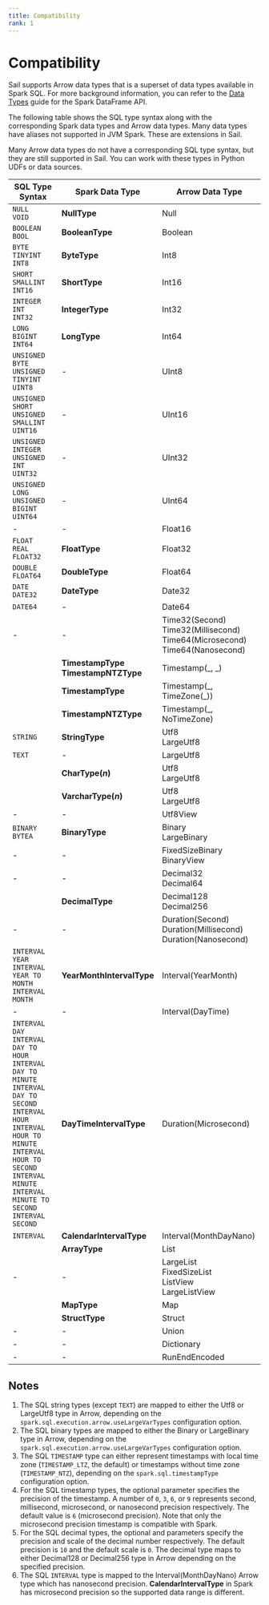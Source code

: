 ```yaml
---
title: Compatibility
rank: 1
---
```


# Compatibility

Sail supports Arrow data types that is a superset of data types available in Spark SQL.
For more background information, you can refer to the [Data Types](/guide/dataframe/data-types/) guide for the Spark DataFrame API.

The following table shows the SQL type syntax along with the corresponding Spark data types and Arrow data types.
Many data types have aliases not supported in JVM Spark. These are extensions in Sail.

Many Arrow data types do not have a corresponding SQL type syntax,
but they are still supported in Sail. You can work with these types in Python UDFs or data sources.

<table tabindex="0">
  <thead>
    <tr>
      <th>SQL Type Syntax</th>
      <th>Spark Data Type</th>
      <th>Arrow Data Type</th>
    </tr>
  </thead>
  <tbody>
    <tr>
      <td><code>NULL</code><br /><code>VOID</code></td>
      <td><strong>NullType</strong></td>
      <td>Null</td>
    </tr>
    <tr>
      <td><code>BOOLEAN</code><br /><code>BOOL</code></td>
      <td><strong>BooleanType</strong></td>
      <td>Boolean</td>
    </tr>
    <tr>
      <td>
        <code>BYTE</code><br /><code>TINYINT</code><br /><code>INT8</code>
      </td>
      <td><strong>ByteType</strong></td>
      <td>Int8</td>
    </tr>
    <tr>
      <td>
        <code>SHORT</code><br /><code>SMALLINT</code><br /><code>INT16</code>
      </td>
      <td><strong>ShortType</strong></td>
      <td>Int16</td>
    </tr>
    <tr>
      <td>
        <code>INTEGER</code><br /><code>INT</code><br /><code>INT32</code>
      </td>
      <td><strong>IntegerType</strong></td>
      <td>Int32</td>
    </tr>
    <tr>
      <td>
        <code>LONG</code><br /><code>BIGINT</code><br /><code>INT64</code>
      </td>
      <td><strong>LongType</strong></td>
      <td>Int64</td>
    </tr>
    <tr>
      <td>
        <code>UNSIGNED BYTE</code><br /><code>UNSIGNED TINYINT</code
        ><br /><code>UINT8</code>
      </td>
      <td>-</td>
      <td>UInt8</td>
    </tr>
    <tr>
      <td>
        <code>UNSIGNED SHORT</code><br /><code>UNSIGNED SMALLINT</code
        ><br /><code>UINT16</code>
      </td>
      <td>-</td>
      <td>UInt16</td>
    </tr>
    <tr>
      <td>
        <code>UNSIGNED INTEGER</code><br /><code>UNSIGNED INT</code
        ><br /><code>UINT32</code>
      </td>
      <td>-</td>
      <td>UInt32</td>
    </tr>
    <tr>
      <td>
        <code>UNSIGNED LONG</code><br /><code>UNSIGNED BIGINT</code
        ><br /><code>UINT64</code>
      </td>
      <td>-</td>
      <td>UInt64</td>
    </tr>
    <tr>
      <td>-</td>
      <td>-</td>
      <td>Float16</td>
    </tr>
    <tr>
      <td>
        <code>FLOAT</code><br /><code>REAL</code><br /><code>FLOAT32</code>
      </td>
      <td><strong>FloatType</strong></td>
      <td>Float32</td>
    </tr>
    <tr>
      <td><code>DOUBLE</code><br /><code>FLOAT64</code></td>
      <td><strong>DoubleType</strong></td>
      <td>Float64</td>
    </tr>
    <tr>
      <td><code>DATE</code><br /><code>DATE32</code></td>
      <td><strong>DateType</strong></td>
      <td>Date32</td>
    </tr>
    <tr>
      <td><code>DATE64</code></td>
      <td>-</td>
      <td>Date64</td>
    </tr>
    <tr>
      <td>-</td>
      <td>-</td>
      <td>
        Time32(Second)<br />Time32(Millisecond)<br />Time64(Microsecond)<br />Time64(Nanosecond)
      </td>
    </tr>
    <tr>
      <td>
        <code><SyntaxText raw="'TIMESTAMP'['('<p>')']" /></code>
      </td>
      <td>
        <strong>TimestampType</strong><br /><strong>TimestampNTZType</strong>
      </td>
      <td>Timestamp(_, _)</td>
    </tr>
    <tr>
      <td>
        <code><SyntaxText raw="'TIMESTAMP_LTZ'['('<p>')']" /></code><br />
        <code
          ><SyntaxText
            raw="'TIMESTAMP'['('<p>')']' WITH '['LOCAL ']'TIME ZONE'"
        /></code>
      </td>
      <td><strong>TimestampType</strong></td>
      <td>Timestamp(_, TimeZone(_))</td>
    </tr>
    <tr>
      <td>
        <code><SyntaxText raw="'TIMESTAMP_NTZ'['('<p>')']" /></code><br />
        <code
          ><SyntaxText raw="'TIMESTAMP'['('<p>')']' WITHOUT TIME ZONE'"
        /></code>
      </td>
      <td><strong>TimestampNTZType</strong></td>
      <td>Timestamp(_, NoTimeZone)</td>
    </tr>
    <tr>
      <td><code>STRING</code></td>
      <td><strong>StringType</strong></td>
      <td>Utf8<br />LargeUtf8</td>
    </tr>
    <tr>
      <td><code>TEXT</code></td>
      <td>-</td>
      <td>LargeUtf8</td>
    </tr>
    <tr>
      <td>
        <code><SyntaxText raw="'CHAR('<n>')'" /></code><br />
        <code><SyntaxText raw="'CHARACTER('<n>')'" /></code>
      </td>
      <td><strong>CharType(<em>n</em>)</strong></td>
      <td>Utf8<br />LargeUtf8</td>
    </tr>
    <tr>
      <td>
        <code><SyntaxText raw="'VARCHAR('<n>')'" /></code>
      </td>
      <td><strong>VarcharType(<em>n</em>)</strong></td>
      <td>Utf8<br />LargeUtf8</td>
    </tr>
    <tr>
      <td>-</td>
      <td>-</td>
      <td>Utf8View</td>
    </tr>
    <tr>
      <td><code>BINARY</code><br /><code>BYTEA</code></td>
      <td><strong>BinaryType</strong></td>
      <td>Binary<br />LargeBinary</td>
    </tr>
    <tr>
      <td>-</td>
      <td>-</td>
      <td>FixedSizeBinary<br />BinaryView</td>
    </tr>
    <tr>
      <td>-</td>
      <td>-</td>
      <td>Decimal32<br />Decimal64</td>
    </tr>
    <tr>
      <td>
        <code><SyntaxText raw="'DECIMAL'['('<p>[', '<s>]')']" /></code
        ><br /><code><SyntaxText raw="'DEC'['('<p>[', '<s>]')']" /></code
        ><br /><code><SyntaxText raw="'NUMERIC'['('<p>[', '<s>]')']" /></code>
      </td>
      <td><strong>DecimalType</strong></td>
      <td>Decimal128<br />Decimal256</td>
    </tr>
    <tr>
      <td>-</td>
      <td>-</td>
      <td>
        Duration(Second)<br />Duration(Millisecond)<br />Duration(Nanosecond)
      </td>
    </tr>
    <tr>
      <td>
        <code>INTERVAL YEAR</code><br /><code>INTERVAL YEAR TO MONTH</code
        ><br /><code>INTERVAL MONTH</code>
      </td>
      <td><strong>YearMonthIntervalType</strong></td>
      <td>Interval(YearMonth)</td>
    </tr>
    <tr>
      <td>-</td>
      <td>-</td>
      <td>Interval(DayTime)</td>
    </tr>
    <tr>
      <td>
        <code>INTERVAL DAY</code><br /><code>INTERVAL DAY TO HOUR</code
        ><br /><code>INTERVAL DAY TO MINUTE</code><br /><code
          >INTERVAL DAY TO SECOND</code
        ><br /><code>INTERVAL HOUR</code><br /><code
          >INTERVAL HOUR TO MINUTE</code
        ><br /><code>INTERVAL HOUR TO SECOND</code><br /><code
          >INTERVAL MINUTE</code
        ><br /><code>INTERVAL MINUTE TO SECOND</code><br /><code
          >INTERVAL SECOND</code
        >
      </td>
      <td><strong>DayTimeIntervalType</strong></td>
      <td>Duration(Microsecond)</td>
    </tr>
    <tr>
      <td><code>INTERVAL</code></td>
      <td><strong>CalendarIntervalType</strong></td>
      <td>Interval(MonthDayNano)</td>
    </tr>
    <tr>
      <td>
        <code><SyntaxText raw="'ARRAY<'<type>'>'" /></code>
      </td>
      <td><strong>ArrayType</strong></td>
      <td>List</td>
    </tr>
    <tr>
      <td>-</td>
      <td>-</td>
      <td>LargeList<br />FixedSizeList<br />ListView<br />LargeListView</td>
    </tr>
    <tr>
      <td>
        <code><SyntaxText raw="'MAP<'<key-type>', '<value-type>'>'" /></code>
      </td>
      <td><strong>MapType</strong></td>
      <td>Map</td>
    </tr>
    <tr>
      <td>
        <code
          ><SyntaxText
            raw="'STRUCT<'<name>[':']' '<type>(', '<name>[':']' '<type>)*'>'"
        /></code>
      </td>
      <td><strong>StructType</strong></td>
      <td>Struct</td>
    </tr>
    <tr>
      <td>-</td>
      <td>-</td>
      <td>Union</td>
    </tr>
    <tr>
      <td>-</td>
      <td>-</td>
      <td>Dictionary</td>
    </tr>
    <tr>
      <td>-</td>
      <td>-</td>
      <td>RunEndEncoded</td>
    </tr>
  </tbody>
</table>

## Notes

1. The SQL string types (except `TEXT`) are mapped to either the Utf8 or LargeUtf8 type in Arrow, depending on the `spark.sql.execution.arrow.useLargeVarTypes` configuration option.
2. The SQL binary types are mapped to either the Binary or LargeBinary type in Arrow, depending on the `spark.sql.execution.arrow.useLargeVarTypes` configuration option.
3. The SQL `TIMESTAMP` type can either represent timestamps with local time zone (`TIMESTAMP_LTZ`, the default) or timestamps without time zone (`TIMESTAMP_NTZ`), depending on the `spark.sql.timestampType` configuration option.
4. For the SQL timestamp types, the optional <code><SyntaxText raw="<p>" /></code> parameter specifies the precision of the timestamp. A number of `0`, `3`, `6`, or `9` represents second, millisecond, microsecond, or nanosecond precision respectively. The default value is `6` (microsecond precision). Note that only the microsecond precision timestamp is compatible with Spark.
5. For the SQL decimal types, the optional <code><SyntaxText raw="<p>" /></code> and <code><SyntaxText raw="<s>" /></code> parameters specify the precision and scale of the decimal number respectively. The default precision is `10` and the default scale is `0`. The decimal type maps to either Decimal128 or Decimal256 type in Arrow depending on the specified precision.
6. The SQL `INTERVAL` type is mapped to the Interval(MonthDayNano) Arrow type which has nanosecond precision. **CalendarIntervalType** in Spark has microsecond precision so the supported data range is different.

<script setup>
import SyntaxText from "@theme/components/SyntaxText.vue";
</script>
